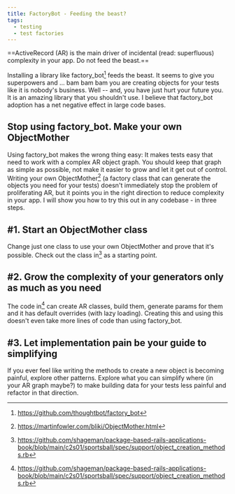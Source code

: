 ```yaml
---
title: FactoryBot - Feeding the beast?
tags:
  - testing
  - test factories
---
```


==ActiveRecord (AR) is the main driver of incidental (read: superfluous) complexity in your app. Do not feed the beast.==
<!--more-->

Installing a library like factory_bot[^1] feeds the beast. It seems to give you superpowers and ... bam bam bam you are creating objects for your tests like it is nobody's business. Well -- and, you have just hurt your future you. It is an amazing library that you shouldn't use.
I believe that factory_bot adoption has a net negative effect in large code bases.

## Stop using factory_bot. Make your own ObjectMother
Using factory_bot makes the wrong thing easy: It makes tests easy that need to work with a complex AR object graph. You should keep that graph as simple as possible, not make it easier to grow and let it get out of control.
Writing your own ObjectMother[^2] (a factory class that can generate the objects you need for your tests) doesn't immediately stop the problem of proliferating AR, but it points you in the right direction to reduce complexity in your app. I will show you how to try this out in any codebase - in three steps.

## #1. Start an ObjectMother class
Change just one class to use your own ObjectMother and prove that it's possible. Check out the class in[^3] as a starting point.

## #2. Grow the complexity of your generators only as much as you need
The code in[^3] can create AR classes, build them, generate params for them and it has default overrides (with lazy loading). Creating this and using this doesn't even take more lines of code than using factory_bot.

## #3. Let implementation pain be your guide to simplifying
If you ever feel like writing the methods to create a new object is becoming painful, explore other patterns. Explore what you can simplify where (in your AR graph maybe?) to make building data for your tests less painful and refactor in that direction.

[^1]: https://github.com/thoughtbot/factory_bot
[^2]: https://martinfowler.com/bliki/ObjectMother.html
[^3]: https://github.com/shageman/package-based-rails-applications-book/blob/main/c2s01/sportsball/spec/support/object_creation_methods.rb

